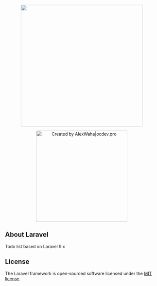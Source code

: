 <p align="center"><a href="https://laravel.com" target="_blank"><img src="https://raw.githubusercontent.com/laravel/art/master/logo-lockup/5%20SVG/2%20CMYK/1%20Full%20Color/laravel-logolockup-cmyk-red.svg" width="400"></a></p>

<p align="center"><img src="https://ocdev.pro/img/logo.png" width="300" alt="Created by AlexWaha|ocdev.pro">
</p>

## About Laravel

Todo list based on Laravel 9.x

## License

The Laravel framework is open-sourced software licensed under the [MIT license](https://opensource.org/licenses/MIT).
